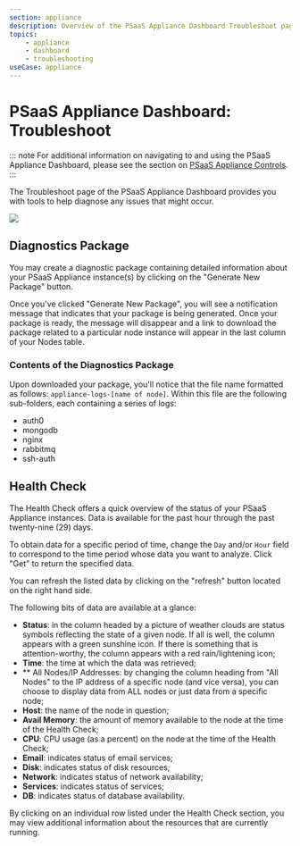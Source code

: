 ```yaml
---
section: appliance
description: Overview of the PSaaS Appliance Dashboard Troubleshoot page
topics:
    - appliance
    - dashboard
    - troubleshooting
useCase: appliance
---
```


# PSaaS Appliance Dashboard: Troubleshoot

::: note
  For additional information on navigating to and using the PSaaS Appliance Dashboard, please see the section on [PSaaS Appliance Controls](/appliance/dashboard#appliance-controls).
:::

The Troubleshoot page of the PSaaS Appliance Dashboard provides you with tools to help diagnose any issues that might occur.

![](/media/articles/appliance/dashboard/troubleshoot.png)

## Diagnostics Package

You may create a diagnostic package containing detailed information about your PSaaS Appliance instance(s) by clicking on the "Generate New Package" button.

Once you've clicked "Generate New Package", you will see a notification message that indicates that your package is being generated. Once your package is ready, the message will disappear and a link to download the package related to a particular node instance will appear in the last column of your Nodes table.

### Contents of the Diagnostics Package

Upon downloaded your package, you'll notice that the file name formatted as follows: `appliance-logs-[name of node]`. Within this file are the following sub-folders, each containing a series of logs:

* auth0
* mongodb
* nginx
* rabbitmq
* ssh-auth

## Health Check

The Health Check offers a quick overview of the status of your PSaaS Appliance instances. Data is available for the past hour through the past twenty-nine (29) days.

To obtain data for a specific period of time, change the `Day` and/or `Hour` field to correspond to the time period whose data you want to analyze. Click "Get" to return the specified data.

You can refresh the listed data by clicking on the "refresh" button located on the right hand side.

The following bits of data are available at a glance:

* **Status**: in the column headed by a picture of weather clouds are status symbols reflecting the state of a given node. If all is well, the column appears with a green sunshine icon. If there is something that is attention-worthy, the column appears with a red rain/lightening icon;
* **Time**: the time at which the data was retrieved;
* ** All Nodes/IP Addresses: by changing the column heading from "All Nodes" to the IP address of a specific node (and vice versa), you can choose to display data from ALL nodes or just data from a specific node;
* **Host**: the name of the node in question;
* **Avail Memory**: the amount of memory available to the node at the time of the Health Check;
* **CPU**: CPU usage (as a percent) on the node at the time of the Health Check;
* **Email**: indicates status of email services;
* **Disk**: indicates status of disk resources;
* **Network**: indicates status of network availability;
* **Services**: indicates status of services;
* **DB**: indicates status of database availability.

By clicking on an individual row listed under the Health Check section, you may view additional information about the resources that are currently running.
